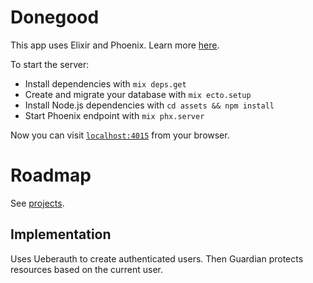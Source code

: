 # Donegood
This app uses Elixir and Phoenix. Learn more [here](https://phoenixframework.org).

To start the server:
- Install dependencies with `mix deps.get`
- Create and migrate your database with `mix ecto.setup`
- Install Node.js dependencies with `cd assets && npm install`
- Start Phoenix endpoint with `mix phx.server`

Now you can visit [`localhost:4015`](http://localhost:4015) from your browser.

# Roadmap
See [projects](https://github.com/grandpodcast/donegood-web/projects).


## Implementation

Uses Ueberauth to create authenticated users.
Then Guardian protects resources based on the current user.
